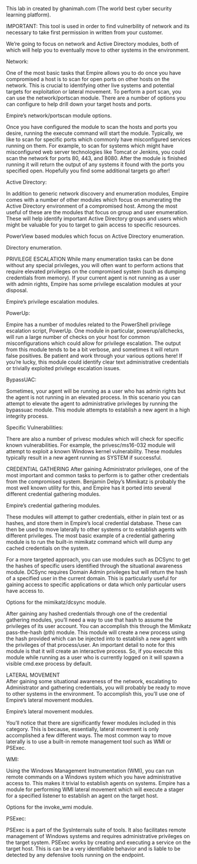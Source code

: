  This lab in created by ghanimah.com (The world best cyber security learning platform).

IMPORTANT: This tool is used in order to find vulnerbility of network and its necessary to take first permission in written from your customer. 



We’re going to focus on network and Active Directory modules, both of which will help you to eventually move to other systems in the environment.    

Network:

One of the most basic tasks that Empire allows you to do once you have compromised a host is to scan for open ports on other hosts on the network. This is crucial to identifying other live systems and potential targets for exploitation or lateral movement. To perform a port scan, you can use the network/portscan module. There are a number of options you can configure to help drill down your target hosts and ports.

                   

Empire’s network/portscan module options.
                                                                                                                                                              
         

Once you have configured the module to scan the hosts and ports you desire, running the execute command will start the module. Typically, we like to scan for specific ports which commonly have misconfigured services running on them. For example, to scan for systems which might have misconfigured web server technologies like Tomcat or Jenkins, you could scan the network for ports 80, 443, and 8080. After the module is finished running it will return the output of any systems it found with the ports you specified open. Hopefully you find some additional targets go after!

Active Directory:

In addition to generic network discovery and enumeration modules, Empire comes with a number of other modules which focus on enumerating the Active Directory environment of a compromised host. Among the most useful of these are the modules that focus on group and user enumeration. These will help identify important Active Directory groups and users which might be valuable for you to target to gain access to specific resources.

                   

PowerView based modules which focus on Active Directory enumeration.

Directory enumeration.                                
         

PRIVILEGE ESCALATION
While many enumeration tasks can be done without any special privileges, you will often want to perform actions that require elevated privileges on the compromised system (such as dumping credentials from memory). If your current agent is not running as a user with admin rights, Empire has some privilege escalation modules at your disposal.    

                   
Empire’s privilege escalation modules.
                              
         

PowerUp:

Empire has a number of modules related to the PowerShell privilege escalation script, PowerUp. One module in particular, powerup/allchecks, will run a large number of checks on your host for common misconfigurations which could allow for privilege escalation. The output from this module tends to be a bit verbose, and sometimes it will return false positives. Be patient and work through your various options here! If you’re lucky, this module could identify clear text administrative credentials or trivially exploited privilege escalation issues.  

BypassUAC:

Sometimes, your agent will be running as a user who has admin rights but the agent is not running in an elevated process. In this scenario you can attempt to elevate the agent to administrative privileges by running the bypassuac module. This module attempts to establish a new agent in a high integrity process.

Specific Vulnerabilities:

There are also a number of privesc modules which will check for specific known vulnerabilities. For example, the privesc/ms16-032 module will attempt to exploit a known Windows kernel vulnerability. These modules typically result in a new agent running as SYSTEM if successful.

CREDENTIAL GATHERING
After gaining Administrator privileges, one of the most important and common tasks to perform is to gather other credentials from the compromised system. Benjamin Delpy’s Mimikatz is probably the most well known utility for this, and Empire has it ported into several different credential gathering modules.

                   

Empire’s credential gathering modules.
                                                                                             
         

These modules will attempt to gather credentials, either in plain text or as hashes, and store them in Empire’s local credential database. These can then be used to move laterally to other systems or to establish agents with different privileges. The most basic example of a credential gathering module is to run the built-in mimikatz command which will dump any cached credentials on the system.

For a more targeted approach, you can use modules such as DCSync to get the hashes of specific users identified through the situational awareness module. DCSync requires Domain Admin privileges but will return the hash of a specified user in the current domain. This is particularly useful for gaining access to specific applications or data which only particular users have access to.

                   

Options for the mimikatz/dcsync module.
                                                                                                                                                                        

After gaining any hashed credentials through one of the credential gathering modules, you’ll need a way to use that hash to assume the privileges of its user account. You can accomplish this through the Mimikatz pass-the-hash (pth) module. This module will create a new process using the hash provided which can be injected into to establish a new agent with the privileges of that process/user. An important detail to note for this module is that it will create an interactive process. So, if you execute this module while running as a user who is currently logged on it will spawn a visible cmd.exe process by default.  

LATERAL MOVEMENT  
After gaining some situational awareness of the network, escalating to Administrator and gathering credentials, you will probably be ready to move to other systems in the environment. To accomplish this, you’ll use one of Empire’s lateral movement modules.

                   

Empire’s lateral movement modules.
                                                                                                        
        

You’ll notice that there are significantly fewer modules included in this category. This is because, essentially, lateral movement is only accomplished a few different ways. The most common way to move laterally is to use a built-in remote management tool such as WMI or PSExec.

WMI:

Using the Windows Management Instrumentation (WMI), you can run remote commands on a Windows system which you have administrative access to. This makes it trivial to establish agents on systems. Empire has a module for performing WMI lateral movement which will execute a stager for a specified listener to establish an agent on the target host.

                   

Options for the invoke_wmi module.
                                 
         

PSExec:

PSExec is a part of the SysInternals suite of tools. It also facilitates remote management of Windows systems and requires administrative privileges on the target system. PSExec works by creating and executing a service on the target host. This is can be a very identifiable behavior and is liable to be detected by any defensive tools running on the endpoint.

